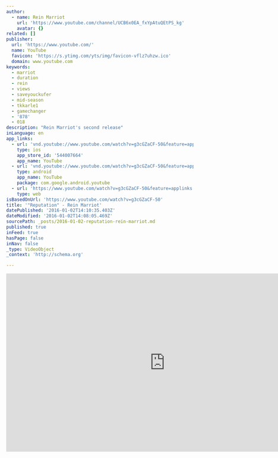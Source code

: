 ```yaml
---
author:
  - name: Rein Marriot
    url: 'https://www.youtube.com/channel/UCB6x0EA_fxYpAtuQEtPS_kg'
    avatar: {}
related: []
publisher:
  url: 'https://www.youtube.com/'
  name: YouTube
  favicon: 'https://s.ytimg.com/yts/img/favicon-vflz7uhzw.ico'
  domain: www.youtube.com
keywords:
  - marriot
  - duration
  - rein
  - views
  - saveyouckufer
  - mid-season
  - tkkarle1
  - gamechanger
  - '878'
  - 018
description: "Rein Marriot's second release"
inLanguage: en
app_links:
  - url: 'vnd.youtube://www.youtube.com/watch?v=g3cGZaCF-50&feature=applinks'
    type: ios
    app_store_id: '544007664'
    app_name: YouTube
  - url: 'vnd.youtube://www.youtube.com/watch?v=g3cGZaCF-50&feature=applinks'
    type: android
    app_name: YouTube
    package: com.google.android.youtube
  - url: 'https://www.youtube.com/watch?v=g3cGZaCF-50&feature=applinks'
    type: web
isBasedOnUrl: 'https://www.youtube.com/watch?v=g3cGZaCF-50'
title: '"Reputation" - Rein Marriot'
datePublished: '2016-01-02T14:10:35.403Z'
dateModified: '2016-01-02T14:08:05.469Z'
sourcePath: _posts/2016-01-02-reputation-rein-marriot.md
published: true
inFeed: true
hasPage: false
inNav: false
_type: VideoObject
_context: 'http://schema.org'

---
```

<iframe src="https://cdn.embedly.com/widgets/media.html?src=https%3A%2F%2Fwww.youtube.com%2Fembed%2Fg3cGZaCF-50%3Ffeature%3Doembed&amp;url=https%3A%2F%2Fwww.youtube.com%2Fwatch%3Fv%3Dg3cGZaCF-50&amp;image=https%3A%2F%2Fi.ytimg.com%2Fvi%2Fg3cGZaCF-50%2Fhqdefault.jpg&amp;key=b7d04c9b404c499eba89ee7072e1c4f7&amp;type=text%2Fhtml&amp;schema=youtube" width="854" height="480" scrolling="no" frameborder="0" allowfullscreen="allowfullscreen" style=""></iframe>